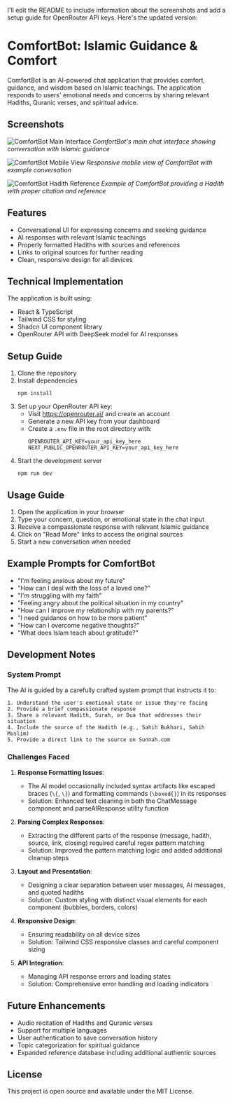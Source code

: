 I'll edit the README to include information about the screenshots and add a setup guide for OpenRouter API keys. Here's the updated version:

# ComfortBot: Islamic Guidance & Comfort

ComfortBot is an AI-powered chat application that provides comfort, guidance, and wisdom based on Islamic teachings. The application responds to users' emotional needs and concerns by sharing relevant Hadiths, Quranic verses, and spiritual advice.

## Screenshots

![ComfortBot Main Interface](public/ss1.png)
_ComfortBot's main chat interface showing conversation with Islamic guidance_

![ComfortBot Mobile View](public/ss2.png)
_Responsive mobile view of ComfortBot with example conversation_

![ComfortBot Hadith Reference](public/ss3.png)
_Example of ComfortBot providing a Hadith with proper citation and reference_

## Features

- Conversational UI for expressing concerns and seeking guidance
- AI responses with relevant Islamic teachings
- Properly formatted Hadiths with sources and references
- Links to original sources for further reading
- Clean, responsive design for all devices

## Technical Implementation

The application is built using:

- React & TypeScript
- Tailwind CSS for styling
- Shadcn UI component library
- OpenRouter API with DeepSeek model for AI responses

## Setup Guide

1. Clone the repository
2. Install dependencies
   ```
   npm install
   ```
3. Set up your OpenRouter API key:
   - Visit https://openrouter.ai/ and create an account
   - Generate a new API key from your dashboard
   - Create a `.env` file in the root directory with:
     ```
     OPENROUTER_API_KEY=your_api_key_here
     NEXT_PUBLIC_OPENROUTER_API_KEY=your_api_key_here
     ```
4. Start the development server
   ```
   npm run dev
   ```

## Usage Guide

1. Open the application in your browser
2. Type your concern, question, or emotional state in the chat input
3. Receive a compassionate response with relevant Islamic guidance
4. Click on "Read More" links to access the original sources
5. Start a new conversation when needed

## Example Prompts for ComfortBot

- "I'm feeling anxious about my future"
- "How can I deal with the loss of a loved one?"
- "I'm struggling with my faith"
- "Feeling angry about the political situation in my country"
- "How can I improve my relationship with my parents?"
- "I need guidance on how to be more patient"
- "How can I overcome negative thoughts?"
- "What does Islam teach about gratitude?"

## Development Notes

### System Prompt

The AI is guided by a carefully crafted system prompt that instructs it to:

```
1. Understand the user's emotional state or issue they're facing
2. Provide a brief compassionate response
3. Share a relevant Hadith, Surah, or Dua that addresses their situation
4. Include the source of the Hadith (e.g., Sahih Bukhari, Sahih Muslim)
5. Provide a direct link to the source on Sunnah.com
```

### Challenges Faced

1. **Response Formatting Issues**:

   - The AI model occasionally included syntax artifacts like escaped braces (`\{`, `\}`) and formatting commands (`\boxed{}`) in its responses
   - Solution: Enhanced text cleaning in both the ChatMessage component and parseAIResponse utility function

2. **Parsing Complex Responses**:

   - Extracting the different parts of the response (message, hadith, source, link, closing) required careful regex pattern matching
   - Solution: Improved the pattern matching logic and added additional cleanup steps

3. **Layout and Presentation**:

   - Designing a clear separation between user messages, AI messages, and quoted hadiths
   - Solution: Custom styling with distinct visual elements for each component (bubbles, borders, colors)

4. **Responsive Design**:

   - Ensuring readability on all device sizes
   - Solution: Tailwind CSS responsive classes and careful component sizing

5. **API Integration**:
   - Managing API response errors and loading states
   - Solution: Comprehensive error handling and loading indicators

## Future Enhancements

- Audio recitation of Hadiths and Quranic verses
- Support for multiple languages
- User authentication to save conversation history
- Topic categorization for spiritual guidance
- Expanded reference database including additional authentic sources

## License

This project is open source and available under the MIT License.
